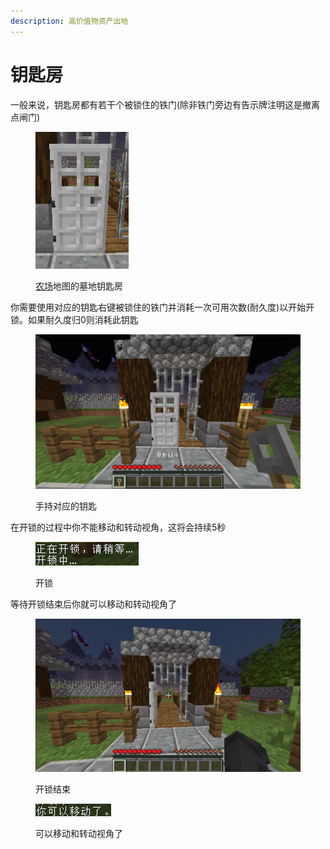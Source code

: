 ```yaml
---
description: 高价值物资产出地
---
```


# 钥匙房

一般来说，钥匙房都有若干个被锁住的铁门(除非铁门旁边有告示牌注明这是撤离点闸门)

<figure><img src="../../.gitbook/assets/image (87).png" alt=""><figcaption><p><a href="../../di-tu/zong-lan/nong-chang.md">农场</a>地图的墓地钥匙房</p></figcaption></figure>

你需要使用对应的钥匙右键被锁住的铁门并消耗一次可用次数(耐久度)以开始开锁。如果耐久度归0则消耗此钥匙

<figure><img src="../../.gitbook/assets/image (88).png" alt=""><figcaption><p>手持对应的钥匙</p></figcaption></figure>

在开锁的过程中你不能移动和转动视角，这将会持续5秒

<figure><img src="../../.gitbook/assets/image (89).png" alt=""><figcaption><p>开锁</p></figcaption></figure>

等待开锁结束后你就可以移动和转动视角了

<figure><img src="../../.gitbook/assets/image (91).png" alt=""><figcaption><p>开锁结束</p></figcaption></figure>

<figure><img src="../../.gitbook/assets/image (90).png" alt=""><figcaption><p>可以移动和转动视角了</p></figcaption></figure>

